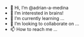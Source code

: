 - 👋 Hi, I’m @adrian-a-medina
- 👀 I’m interested in brains!
- 🌱 I’m currently learning ...
- 💞️ I’m looking to collaborate on ...
- 📫 How to reach me ...

<!---
adrian-a-medina/adrian-a-medina is a ✨ special ✨ repository because its `README.md` (this file) appears on your GitHub profile.
You can click the Preview link to take a look at your changes.
--->
